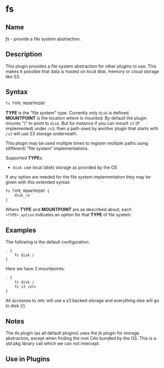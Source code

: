 # fs

## Name

*fs* - provide a file system abstraction.

## Description

This plugin provides a file system abstraction for other plugins to use. This makes it possible that
data is hosted on local disk, memory or cloud storage like S3.

## Syntax

~~~ txt
fs TYPE MOUNTPOINT
~~~

**TYPE** is the "file system" type. Currently only `disk` is defined. **MOUNTPOINT** is the location
where is mounted. By default the plugin mounts "/" to point to `disk`. But for instance if you can
mount `s3` (if implemented) under `/s3`; then a path used by another plugin that starts with `/s3`
will use S3 storage underneath.

This plugin may be used multiple times to register multiple paths using (different) "file system"
implementations.

Supported **TYPE**s:

* `disk`: use local (disk) storage as provided by the OS

If any option are needed for the file system implementation they may be given with this extended
syntax:

~~~ txt
fs TYPE MOUNTPOINT {
    disk_ro
}
~~~

Where **TYPE** and **MOUNTPOINT** are as described about, each `<TYPE>_option` indicates an option
for that **TYPE** of file system.

## Examples

The following is the default configuration:

~~~ corefile
. {
    fs disk /
}
~~~

Here we have 2 mountpoints:

~~~ txt
. {
    fs disk /
    fs s3 /etc
}
~~~

All accesses to /etc will use a s3 backed storage and everything else will go to disk (/).

## Notes

The *tls* plugin (as all default plugins) uses the *fs* plugin for storage abstraction, except when
finding the root CAs bundled by the OS. This is a std pkg library call which we can not intercept.

## Use in Plugins
